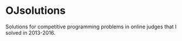 # OJsolutions
Solutions for competitive programming problems in online judges that I solved in 2013-2016.
